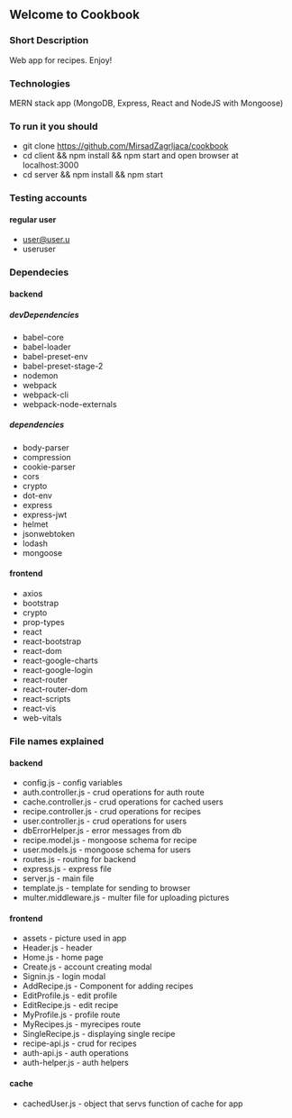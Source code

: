 ## Welcome to Cookbook

### Short Description

Web app for recipes. Enjoy!

### Technologies

MERN stack app (MongoDB, Express, React and NodeJS with Mongoose)

### To run it you should

- git clone https://github.com/MirsadZagrljaca/cookbook
- cd client && npm install && npm start and open browser at localhost:3000
- cd server && npm install && npm start

### Testing accounts

#### regular user
-   user@user.u
-   useruser

### Dependecies

#### backend

##### devDependencies

- babel-core
- babel-loader
- babel-preset-env
- babel-preset-stage-2
- nodemon
- webpack
- webpack-cli
- webpack-node-externals

##### dependencies

- body-parser
- compression
- cookie-parser
- cors
- crypto
- dot-env
- express
- express-jwt
- helmet
- jsonwebtoken
- lodash
- mongoose

#### frontend

- axios
- bootstrap
- crypto
- prop-types
- react
- react-bootstrap
- react-dom
- react-google-charts
- react-google-login
- react-router
- react-router-dom
- react-scripts
- react-vis
- web-vitals

### File names explained

#### backend

- config.js - config variables
- auth.controller.js - crud operations for auth route
- cache.controller.js - crud operations for cached users
- recipe.controller.js - crud operations for recipes
- user.controller.js - crud operations for users
- dbErrorHelper.js - error messages from db
- recipe.model.js - mongoose schema for recipe
- user.models.js - mongoose schema for users
- routes.js - routing for backend
- express.js - express file
- server.js - main file
- template.js - template for sending to browser
- multer.middleware.js - multer file for uploading pictures

#### frontend

- assets - picture used in app
- Header.js - header
- Home.js - home page
- Create.js - account creating modal
- Signin.js - login modal
- AddRecipe.js - Component for adding recipes
- EditProfile.js - edit profile
- EditRecipe.js - edit recipe
- MyProfile.js - profile route
- MyRecipes.js - myrecipes route
- SingleRecipe.js - displaying single recipe
- recipe-api.js - crud for recipes
- auth-api.js - auth operations
- auth-helper.js - auth helpers

#### cache

- cachedUser.js - object that servs function of cache for app